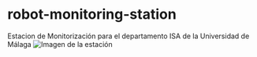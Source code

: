 # robot-monitoring-station
Estacion de Monitorización para el departamento ISA de la Universidad de Málaga
![Imagen de la estación]([https://definicion.de/wp-content/uploads/2013/03/perro-1.jpg])
